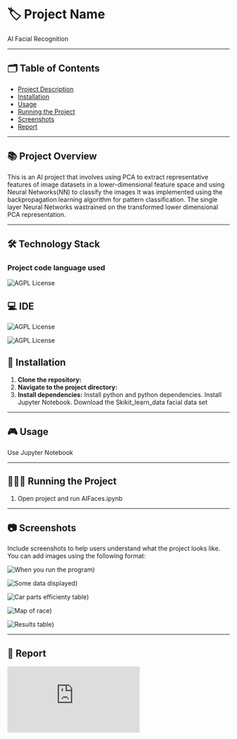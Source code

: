 # 🏷️ Project Name
AI Facial Recognition

---
## 🗂️ Table of Contents

- [Project Description](#project-description)
- [Installation](#installation)
- [Usage](#usage)
- [Running the Project](#running-the-project)
- [Screenshots](#screenshots)
- [Report](#report)
---

## :books: Project Overview
This is an AI project that involves using PCA to extract representative features of image datasets in a lower-dimensional feature space and using Neural Networks(NN) to classify the images
It was implemented using the backpropagation learning algorithm for pattern classification. The single layer Neural Networks wastrained on the transformed lower dimensional PCA representation.

---

## :hammer_and_wrench: Technology Stack 

### Project code language used

 ![AGPL License](https://img.shields.io/badge/Python-FFD43B?style=for-the-badge&logo=python&logoColor=blue)

## 💻 IDE

 ![AGPL License](https://img.shields.io/badge/VSCode-0078D4?style=for-the-badge&logo=visual%20studio%20code&logoColor=white)

 ![AGPL License](https://img.shields.io/badge/Jupyter-F37626.svg?&style=for-the-badge&logo=Jupyter&logoColor=white)


## 📝 Installation

1. **Clone the repository:**
2. **Navigate to the project directory:**
3. **Install dependencies:**
   Install python and python dependencies.
   Install Jupyter Notebook.
   Download the Skikit_learn_data facial data set 

---

## 🎮 Usage

Use Jupyter Notebook

---

## 🏃🏻‍♂️ Running the Project

1. Open project and run AIFaces.ipynb 

---

## 📷 Screenshots

Include screenshots to help users understand what the project looks like. You can add images using the following format:

![When you run the program](https://github.com/Simulation/blob/main/Assets/Screenshot%202024-06-05%20at%2003.29.23.png))

![Some data displayed](https://github.com/kieran-wlation/blob/main/Assets/Screenshot%202024-06-05%20at%2003.29.43.png))

![Car parts efficienty table](https://github.co-Simulation/blob/main/Assets/Screenshot%202024-06-05%20at%2003.30.35.png))

![Map of race](https://github.com/kieran-woodrots/Screenshot%202024-06-05%20at%2003.30.20.png))

![Results table](h%20at%2003.30.56.png))

---

## 📝 Report
![report](https://github.com/kieran-woodrow/AI-Facial-Recognition/blob/main/Assets/Report.pdf)
